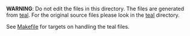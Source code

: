 **WARNING**: Do not edit the files in this directory. The files are generated from [teal](https://github.com/teal-language/tl). For the original source files please look in the [teal](teal) directory.

See [Makefile](Makefile) for targets on handling the teal files.
